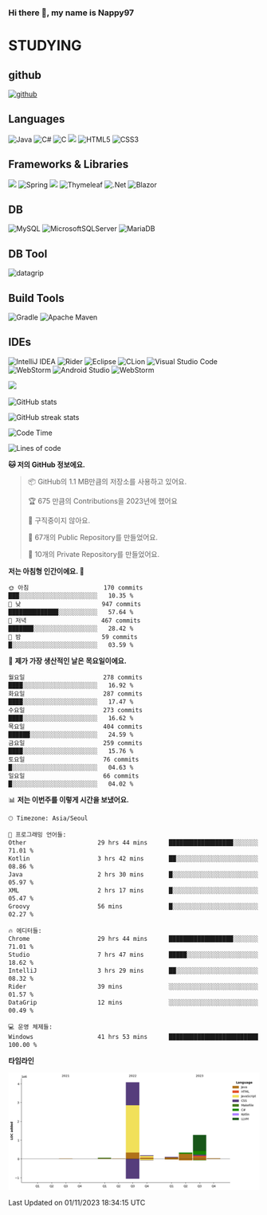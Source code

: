 ### Hi there 👋, my name is Nappy97

# STUDYING
## github
[<img src='https://cdn.jsdelivr.net/npm/simple-icons@3.0.1/icons/github.svg' alt='github' height='40'>](https://github.com/Nappy97)  

## Languages
![Java](https://img.shields.io/badge/java-%23ED8B00.svg?style=for-the-badge&logo=openjdk&logoColor=white) ![C#](https://img.shields.io/badge/c%23-%23239120.svg?style=for-the-badge&logo=c-sharp&logoColor=white) ![C](https://img.shields.io/badge/c-%2300599C.svg?style=for-the-badge&logo=c&logoColor=white) <img src="https://img.shields.io/badge/javascript-F7DF1E?style=for-the-badge&logo=javascript&logoColor=black"> ![HTML5](https://img.shields.io/badge/html5-%23E34F26.svg?style=for-the-badge&logo=html5&logoColor=white) ![CSS3](https://img.shields.io/badge/css3-%231572B6.svg?style=for-the-badge&logo=css3&logoColor=white)

## Frameworks & Libraries
<img src="https://img.shields.io/badge/bootstrap-7952B3?style=for-the-badge&logo=bootstrap&logoColor=white"> ![Spring](https://img.shields.io/badge/spring-%236DB33F.svg?style=for-the-badge&logo=spring&logoColor=white) <img src="https://img.shields.io/badge/jQuery-0769AD?style=for-the-badge&logo=jquery&logoColor=white"> ![Thymeleaf](https://img.shields.io/badge/Thymeleaf-%23005C0F.svg?style=for-the-badge&logo=Thymeleaf&logoColor=white) ![.Net](https://img.shields.io/badge/.NET-5C2D91?style=for-the-badge&logo=.net&logoColor=white) ![Blazor](https://img.shields.io/badge/blazor-%235C2D91.svg?style=for-the-badge&logo=blazor&logoColor=white)

## DB
![MySQL](https://img.shields.io/badge/mysql-%2300f.svg?style=for-the-badge&logo=mysql&logoColor=white) ![MicrosoftSQLServer](https://img.shields.io/badge/Microsoft%20SQL%20Server-CC2927?style=for-the-badge&logo=microsoft%20sql%20server&logoColor=white) ![MariaDB](https://img.shields.io/badge/MariaDB-003545?style=for-the-badge&logo=mariadb&logoColor=white)

## DB Tool
![datagrip](https://img.shields.io/badge/datagrip-9681EB?style=flat&logo=datagrip)

## Build Tools
![Gradle](https://img.shields.io/badge/Gradle-02303A.svg?style=for-the-badge&logo=Gradle&logoColor=white) ![Apache Maven](https://img.shields.io/badge/Apache%20Maven-C71A36?style=for-the-badge&logo=Apache%20Maven&logoColor=white)

## IDEs
![IntelliJ IDEA](https://img.shields.io/badge/IntelliJIDEA-000000.svg?style=for-the-badge&logo=intellij-idea&logoColor=white) ![Rider](https://img.shields.io/badge/Rider-000000.svg?style=for-the-badge&logo=Rider&logoColor=white&color=black&labelColor=crimson) ![Eclipse](https://img.shields.io/badge/Eclipse-FE7A16.svg?style=for-the-badge&logo=Eclipse&logoColor=white) ![CLion](https://img.shields.io/badge/CLion-black?style=for-the-badge&logo=clion&logoColor=white) ![Visual Studio Code](https://img.shields.io/badge/Visual%20Studio%20Code-0078d7.svg?style=for-the-badge&logo=visual-studio-code&logoColor=white) ![WebStorm](https://img.shields.io/badge/webstorm-143?style=for-the-badge&logo=webstorm&logoColor=white&color=black) ![Android Studio](https://img.shields.io/badge/Android%20Studio-3DDC84.svg?style=for-the-badge&logo=android-studio&logoColor=white) ![WebStorm](https://img.shields.io/badge/webstorm-143?style=for-the-badge&logo=webstorm&logoColor=white&color=black)

<div>
  <img  src="https://github-readme-stats.vercel.app/api/top-langs/?username=Nappy97&langs_count=8&exclude_repo=Example-deep-learning-from-scratch&layout=compact&line_height=24&hide_border=true&title_color=d88e82&card_width=280">
<div>
  
![GitHub stats](https://github-readme-stats.vercel.app/api?username=Nappy97&show_icons=true)  

![GitHub streak stats](https://github-readme-streak-stats.herokuapp.com/?user=Nappy97)  

<!--START_SECTION:waka-->
![Code Time](http://img.shields.io/badge/Code%20Time-948%20hrs%2042%20mins-blue)

![Lines of code](https://img.shields.io/badge/%EC%A0%80%EB%8A%94%20%EC%97%AC%ED%83%9C%EA%B9%8C%EC%A7%80%20-6.1%20million%20%EC%A4%84%EC%9D%98%20%EC%BD%94%EB%93%9C%EB%A5%BC%20%EC%9E%91%EC%84%B1%ED%96%88%EC%96%B4%EC%9A%94.-blue)

**🐱 저의 GitHub 정보에요.** 

> 📦 GitHub의 1.1 MB만큼의 저장소를 사용하고 있어요. 
 > 
> 🏆 675 만큼의 Contributions을 2023년에 했어요
 > 
> 🚫 구직중이지 않아요.
 > 
> 📜 67개의 Public Repository를 만들었어요. 
 > 
> 🔑 10개의 Private Repository를 만들었어요. 
 > 
**저는 아침형 인간이에요. 🐤** 

```text
🌞 아침                     170 commits         ███░░░░░░░░░░░░░░░░░░░░░░   10.35 % 
🌆 낮　                     947 commits         ██████████████░░░░░░░░░░░   57.64 % 
🌃 저녁                     467 commits         ███████░░░░░░░░░░░░░░░░░░   28.42 % 
🌙 밤　                     59 commits          █░░░░░░░░░░░░░░░░░░░░░░░░   03.59 % 
```
📅 **제가 가장 생산적인 날은 목요일이에요.** 

```text
월요일                      278 commits         ████░░░░░░░░░░░░░░░░░░░░░   16.92 % 
화요일                      287 commits         ████░░░░░░░░░░░░░░░░░░░░░   17.47 % 
수요일                      273 commits         ████░░░░░░░░░░░░░░░░░░░░░   16.62 % 
목요일                      404 commits         ██████░░░░░░░░░░░░░░░░░░░   24.59 % 
금요일                      259 commits         ████░░░░░░░░░░░░░░░░░░░░░   15.76 % 
토요일                      76 commits          █░░░░░░░░░░░░░░░░░░░░░░░░   04.63 % 
일요일                      66 commits          █░░░░░░░░░░░░░░░░░░░░░░░░   04.02 % 
```


📊 **저는 이번주를 이렇게 시간을 보냈어요.** 

```text
🕑︎ Timezone: Asia/Seoul

💬 프로그래밍 언어들: 
Other                    29 hrs 44 mins      ██████████████████░░░░░░░   71.01 % 
Kotlin                   3 hrs 42 mins       ██░░░░░░░░░░░░░░░░░░░░░░░   08.86 % 
Java                     2 hrs 30 mins       █░░░░░░░░░░░░░░░░░░░░░░░░   05.97 % 
XML                      2 hrs 17 mins       █░░░░░░░░░░░░░░░░░░░░░░░░   05.47 % 
Groovy                   56 mins             █░░░░░░░░░░░░░░░░░░░░░░░░   02.27 % 

🔥 에디터들: 
Chrome                   29 hrs 44 mins      ██████████████████░░░░░░░   71.01 % 
Studio                   7 hrs 47 mins       █████░░░░░░░░░░░░░░░░░░░░   18.62 % 
IntelliJ                 3 hrs 29 mins       ██░░░░░░░░░░░░░░░░░░░░░░░   08.32 % 
Rider                    39 mins             ░░░░░░░░░░░░░░░░░░░░░░░░░   01.57 % 
DataGrip                 12 mins             ░░░░░░░░░░░░░░░░░░░░░░░░░   00.49 % 

💻 운영 체제들: 
Windows                  41 hrs 53 mins      █████████████████████████   100.00 % 
```

**타임라인**

![Lines of Code chart](https://raw.githubusercontent.com/Nappy97/Nappy97/main/assets/bar_graph.png)


 Last Updated on 01/11/2023 18:34:15 UTC
<!--END_SECTION:waka-->

